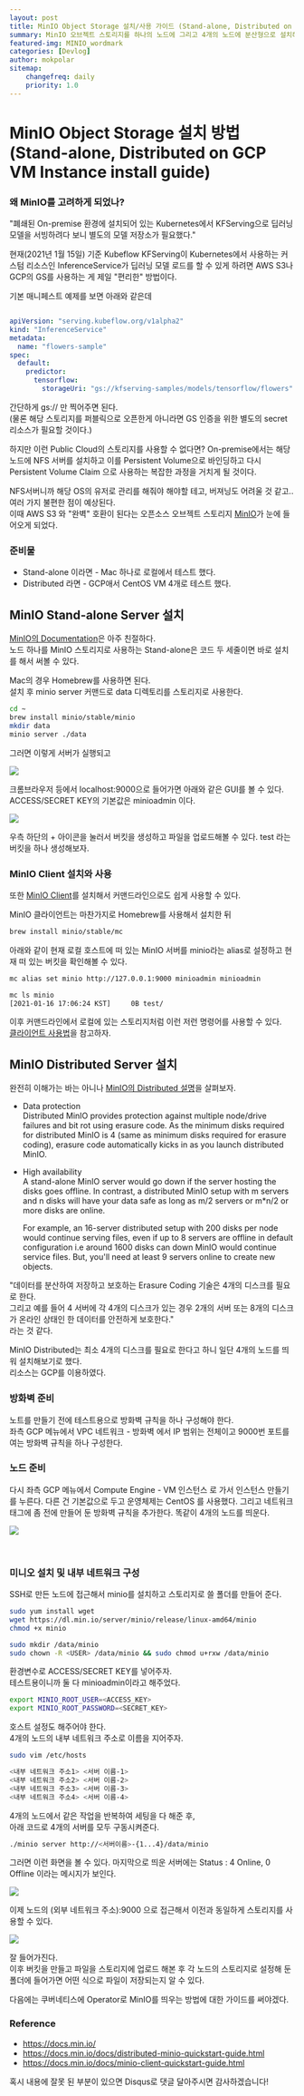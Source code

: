 ```yaml
---
layout: post
title: MinIO Object Storage 설치/사용 가이드 (Stand-alone, Distributed on GCP VM Instance install guide)
summary: MinIO 오브젝트 스토리지를 하나의 노드에 그리고 4개의 노드에 분산형으로 설치해보았다...
featured-img: MINIO_wordmark
categories: [Devlog]
author: mokpolar
sitemap:
    changefreq: daily
    priority: 1.0
---
```


# MinIO Object Storage 설치 방법 (Stand-alone, Distributed on GCP VM Instance install guide)

### 왜 MinIO를 고려하게 되었나?

"폐쇄된 On-premise 환경에 설치되어 있는 Kubernetes에서 KFServing으로 딥러닝 모델을 서빙하려다 보니 별도의 모델 저장소가 필요했다."

현재(2021년 1월 15일) 기준 Kubeflow KFServing이 Kubernetes에서 사용하는 커스텀 리소스인 InferenceService가 딥러닝 모델 로드를 할 수 있게 하려면 AWS S3나 GCP의 GS를 사용하는 게 제일 "편리한" 방법이다. 

기본 매니페스트 예제를 보면 아래와 같은데

```yaml

apiVersion: "serving.kubeflow.org/v1alpha2"
kind: "InferenceService"
metadata:
  name: "flowers-sample"
spec:
  default:
    predictor:
      tensorflow:
        storageUri: "gs://kfserving-samples/models/tensorflow/flowers"

```

간단하게 gs://<endpoint> 만 찍어주면 된다.   
(물론 해당 스토리지를 퍼블릭으로 오픈한게 아니라면 GS 인증을 위한 별도의 secret 리소스가 필요할 것이다.)

하지만 이런 Public Cloud의 스토리지를 사용할 수 없다면? 
On-premise에서는 해당 노드에 NFS 서버를 설치하고 이를 Persistent Volume으로 바인딩하고 다시 Persistent Volume Claim 으로 사용하는 복잡한 과정을 거치게 될 것이다.  

NFS서버니까 해당 OS의 유저로 관리를 해줘야 해야할 테고, 버져닝도 어려울 것 같고.. 여러 가지 불편한 점이 예상된다.  
이때 AWS S3 와 "완벽" 호환이 된다는 오픈소스 오브젝트 스토리지 [MinIO](https://min.io/)가 눈에 들어오게 되었다. 


### 준비물

* Stand-alone 이라면 - Mac 하나로 로컬에서 테스트 했다. 
* Distributed 라면 - GCP애서 CentOS VM 4개로 테스트 했다. 

## MinIO Stand-alone Server 설치

[MinIO의 Documentation](https://docs.min.io/)은 아주 친절하다.  
노드 하나를 MinIO 스토리지로 사용하는 Stand-alone은 코드 두 세줄이면 바로 설치를 해서 써볼 수 있다. 

Mac의 경우 Homebrew를 사용하면 된다.  
설치 후 minio server 커맨드로 data 디렉토리를 스토리지로 사용한다. 

```bash
cd ~ 
brew install minio/stable/minio
mkdir data
minio server ./data
```
그러면 이렇게 서버가 실행되고

![](./../assets/img/posts/2021-01-15-01-01.png)  

크롬브라우저 등에서 localhost:9000으로 들어가면 아래와 같은 GUI를 볼 수 있다. 
ACCESS/SECRET KEY의 기본값은 minioadmin 이다. 

![](./../assets/img/posts/2021-01-15-01-02.png)  

우측 하단의 + 아이콘을 눌러서 버킷을 생성하고 파일을 업로드해볼 수 있다. 
test 라는 버킷을 하나 생성해보자. 

### MinIO Client 설치와 사용

또한 [MinIO Client](https://docs.min.io/docs/minio-client-quickstart-guide.html)를 설치해서 커맨드라인으로도 쉽게 사용할 수 있다. 

MinIO 클라이언트는 마찬가지로 Homebrew를 사용해서 설치한 뒤

```bash
brew install minio/stable/mc
```

아래와 같이 현재 로컬 호스트에 떠 있는 MinIO 서버를 minio라는 alias로 설정하고 현재 떠 있는 버킷을 확인해볼 수 있다. 
```bash
mc alias set minio http://127.0.0.1:9000 minioadmin minioadmin

mc ls minio
[2021-01-16 17:06:24 KST]     0B test/
```

이후 커맨드라인에서 로컬에 있는 스토리지처럼 이런 저런 명령어를 사용할 수 있다.  
[클라이언트 사용법](https://docs.min.io/docs/minio-client-quickstart-guide.html)을 참고하자. 

## MinIO Distributed Server 설치

완전히 이해가는 바는 아니나 [MinIO의 Distributed 설명](https://docs.min.io/docs/distributed-minio-quickstart-guide.html)을 살펴보자.  

* Data protection  
Distributed MinIO provides protection against multiple node/drive failures and bit rot using erasure code. As the minimum disks required for distributed MinIO is 4 (same as minimum disks required for erasure coding), erasure code automatically kicks in as you launch distributed MinIO.

* High availability  
A stand-alone MinIO server would go down if the server hosting the disks goes offline. In contrast, a distributed MinIO setup with m servers and n disks will have your data safe as long as m/2 servers or m*n/2 or more disks are online.

  For example, an 16-server distributed setup with 200 disks per node would continue serving files, even if up to 8 servers are offline in default configuration i.e around 1600 disks can down MinIO would continue service files. But, you'll need at least 9 servers online to create new objects.

"데이터를 분산하여 저장하고 보호하는 Erasure Coding 기술은 4개의 디스크를 필요로 한다.  
그리고 예를 들어 4 서버에 각 4개의 디스크가 있는 경우 2개의 서버 또는 8개의 디스크가 온라인 상태인 한 데이터를 안전하게 보호한다."   
라는 것 같다.  

MinIO Distributed는 최소 4개의 디스크를 필요로 한다고 하니 일단 4개의 노드를 띄워 설치해보기로 했다.  
리소스는 GCP를 이용하였다. 


### 방화벽 준비 

노트를 만들기 전에 테스트용으로 방화벽 규칙을 하나 구성해야 한다.   
좌측 GCP 메뉴에서 VPC 네트워크 - 방화벽 에서 IP 범위는 전체이고 9000번 포트를 여는 방화벽 규칙을 하나 구성한다. 

### 노드 준비

다시 좌측 GCP 메뉴에서 Compute Engine - VM 인스턴스 로 가서 인스턴스 만들기를 누른다. 
다른 건 기본값으로 두고 운영체제는 CentOS 를 사용했다. 그리고 네트워크 태그에 좀 전에 만들어 둔 방화벽 규칙을 추가한다. 
똑같이 4개의 노드를 띄운다. 


![](./../assets/img/posts/2021-01-15-01-03.png)  

<br>

### 미니오 설치 및 내부 네트워크 구성

SSH로 만든 노드에 접근해서 minio를 설치하고 스토리지로 쓸 폴더를 만들어 준다. 
```bash
sudo yum install wget
wget https://dl.min.io/server/minio/release/linux-amd64/minio
chmod +x minio

sudo mkdir /data/minio
sudo chown -R <USER> /data/minio && sudo chmod u+rxw /data/minio
```

환경변수로 ACCESS/SECRET KEY를 넣어주자.  
테스트용이니까 둘 다 minioadmin이라고 해주었다.
```bash
export MINIO_ROOT_USER=<ACCESS_KEY>
export MINIO_ROOT_PASSWORD=<SECRET_KEY>
```

호스트 설정도 해주어야 한다.  
4개의 노드의 내부 네트워크 주소로 이름을 지어주자.

```bash
sudo vim /etc/hosts

<내부 네트워크 주소1> <서버 이름-1>
<내부 네트워크 주소2> <서버 이름-2>
<내부 네트워크 주소3> <서버 이름-3>
<내부 네트워크 주소4> <서버 이름-4>
```

4개의 노드에서 같은 작업을 반복하여 세팅을 다 해준 후,  
아래 코드로 4개의 서버를 모두 구동시켜준다. 
```bash
./minio server http://<서버이름>-{1...4}/data/minio
```

그러면 이런 화면을 볼 수 있다. 
마지막으로 띄운 서버에는 Status : 4 Online, 0 Offline 이라는 메시지가 보인다. 

![](./../assets/img/posts/2021-01-15-01-04.png)  

이제 노드의 (외부 네트워크 주소):9000 으로 접근해서 이전과 동일하게 스토리지를 사용할 수 있다.  


![](./../assets/img/posts/2021-01-15-01-05.png)  

잘 들어가진다.  
이후 버킷을 만들고 파일을 스토리지에 업로드 해본 후 각 노드의 스토리지로 설정해 둔 폴더에 들어가면 어떤 식으로 파일이 저장되는지 알 수 있다.   

다음에는 쿠버네티스에 Operator로 MinIO를 띄우는 방법에 대한 가이드를 써야겠다. 

### Reference

* https://docs.min.io/
* https://docs.min.io/docs/distributed-minio-quickstart-guide.html
* https://docs.min.io/docs/minio-client-quickstart-guide.html


혹시 내용에 잘못 된 부분이 있으면 Disqus로 댓글 달아주시면 감사하겠습니다!
